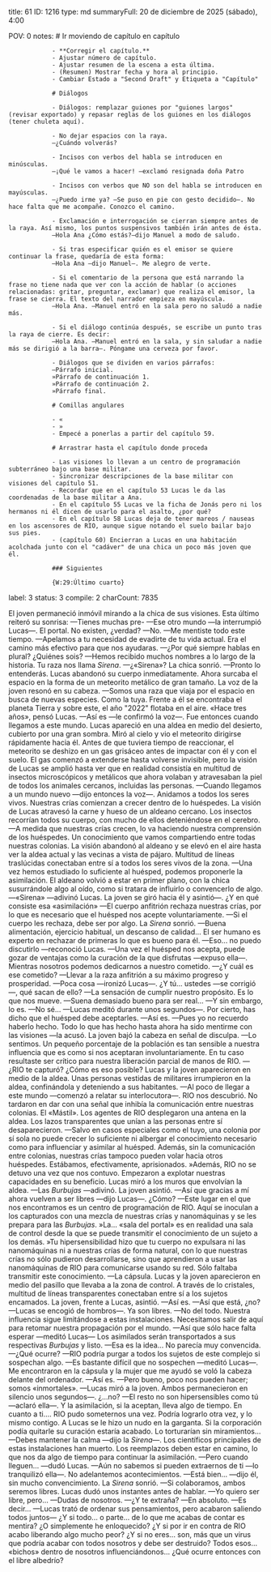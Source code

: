 title:          61
ID:             1216
type:           md
summaryFull:    20 de diciembre de 2025 (sábado), 4:00
                
                
POV:            0
notes:          # Ir moviendo de capítulo en capítulo
                
                - **Corregir el capítulo.**
                - Ajustar número de capítulo.
                - Ajustar resumen de la escena a esta última.
                - (Resumen) Mostrar fecha y hora al principio.
                - Cambiar Estado a "Second Draft" y Etiqueta a "Capítulo"
                
                # Diálogos
                
                - Diálogos: remplazar guiones por "guiones largos" (revisar exportado) y repasar reglas de los guiones en los diálogos (tener chuleta aquí).
                
                - No dejar espacios con la raya.
                —¿Cuándo volverás?
                
                - Incisos con verbos del habla se introducen en minúsculas.
                —¡Qué le vamos a hacer! —exclamó resignada doña Patro
                
                - Incisos con verbos que NO son del habla se introducen en mayúsculas.
                —¿Puedo irme ya? —Se puso en pie con gesto decidido—. No hace falta que me acompañe. Conozco el camino.
                
                - Exclamación e interrogación se cierran siempre antes de la raya. Así mismo, los puntos suspensivos también irán antes de ésta.
                —Hola Ana ¿Cómo estás?—dijo Manuel a modo de saludo.
                
                - Si tras especificar quién es el emisor se quiere continuar la frase, quedaría de esta forma:
                —Hola Ana —dijo Manuel—. Me alegro de verte.
                
                - Si el comentario de la persona que está narrando la frase no tiene nada que ver con la acción de hablar (o acciones relacionadas: gritar, preguntar, exclamar) que realiza el emisor, la frase se cierra. El texto del narrador empieza en mayúscula.
                —Hola Ana. —Manuel entró en la sala pero no saludó a nadie más.
                
                - Si el diálogo continúa después, se escribe un punto tras la raya de cierre. Es decir:
                —Hola Ana. —Manuel entró en la sala, y sin saludar a nadie más se dirigió a la barra—. Póngame una cerveza por favor.
                
                - Diálogos que se dividen en varios párrafos:
                —Párrafo inicial.
                »Párrafo de continuación 1.
                »Párrafo de continuación 2.
                »Párrafo final.
                
                # Comillas angulares
                
                - «
                - »
                - Empecé a ponerlas a partir del capítulo 59.
                
                # Arrastrar hasta el capítulo donde proceda
                
                - Las visiones lo llevan a un centro de programación subterráneo bajo una base militar.
                - Sincronizar descripciones de la base militar con visiones del capítulo 51.
                - Recordar que en el capítulo 53 Lucas le da las coordenadas de la base militar a Ana.
                - En el capítulo 55 Lucas ve la ficha de Jonás pero ni los hermanos ni él dicen de usarlo para el asalto, ¿por qué?
                - En el capítulo 58 Lucas deja de tener mareos / nauseas en los ascensores de RIO, aunque sigue notando el suelo bailar bajo sus pies.
                - (capítulo 60) Encierran a Lucas en una habitación acolchada junto con el "cadáver" de una chica un poco más joven que él.
                
                ### Siguientes
                
                {W:29:Último cuarto}
label:          3
status:         3
compile:        2
charCount:      7835


El joven permaneció inmóvil mirando a la chica de sus visiones. Esta último reiteró su sonrisa:
—Tienes muchas pre-
—Ese otro mundo —la interrumpió Lucas—. El portal. No existen, ¿verdad?
—No.
—Me mentiste todo este tiempo.
—Apelamos a tu necesidad de evadirte de tu vida actual. Era el camino más efectivo para que nos ayudaras.
—¿Por qué siempre hablas en plural? ¿Quiénes sois?
—Hemos recibido muchos nombres a lo largo de la historia. Tu raza nos llama *Sirena*.
—¿«Sirena»?
La chica sonrió.
—Pronto lo entenderás.
Lucas abandonó su cuerpo inmediatamente. Ahora surcaba el espacio en la forma de un meteorito metálico de gran tamaño.
La voz de la joven resonó en su cabeza.
—Somos una raza que viaja por el espacio en busca de nuevas especies. Como la tuya.
Frente a él se encontraba el planeta Tierra y sobre este, el año "2022" flotaba en el aire.
«Hace tres años», pensó Lucas.
—Así es —le confirmó la voz—. Fue entonces cuando llegamos a este mundo.
Lucas apareció en una aldea en medio del desierto, cubierto por una gran sombra. Miró al cielo y vio el meteorito dirigirse rápidamente hacia él. Antes de que tuviera tiempo de reaccionar, el meteorito se deshizo en un gas grisáceo antes de impactar con él y con el suelo.
El gas comenzó a extenderse hasta volverse invisible, pero la visión de Lucas se amplió hasta ver que en realidad consistía en multitud de insectos microscópicos y metálicos que ahora volaban y atravesaban la piel de todos los animales cercanos, incluidas las personas.
—Cuando llegamos a un mundo nuevo —dijo entonces la voz—. Anidamos a todos los seres vivos. Nuestras crías comienzan a crecer dentro de lo huéspedes.
La visión de Lucas atravesó la carne y hueso de un aldeano cercano. Los insectos recorrían todos su cuerpo, con mucho de ellos deteniéndose en el cerebro.
—A medida que nuestras crías crecen, lo va haciendo nuestra comprensión de los huéspedes. Un conocimiento que vamos compartiendo entre todas nuestras colonias.
La visión abandonó al aldeano y se elevó en el aire hasta ver la aldea actual y las vecinas a vista de pájaro. Multitud de líneas traslúcidas conectaban entre sí a todos los seres vivos de la zona.
—Una vez hemos estudiado lo suficiente al huésped, podemos proponerle la asimilación.
El aldeano volvió a estar en primer plano, con la chica susurrándole algo al oído, como si tratara de influirlo o convencerlo de algo.
—«Sirena» —adivinó Lucas. La joven se giró hacia él y asintió—. ¿Y en qué consiste esa «asimilación»
—El cuerpo anfitrión rechaza nuestras crías, por lo que es necesario que el huésped nos acepte voluntariamente.
—Si el cuerpo les rechaza, debe ser por algo.
La *Sirena* sonrió.
—Buena alimentación, ejercicio habitual, un descanso de calidad... El ser humano es experto en rechazar de primeras lo que es bueno para él.
—Eso... no puedo discutirlo —reconoció Lucas.
—Una vez el huésped nos acepta, puede gozar de ventajas como la curación de la que disfrutas —expuso ella—. Mientras nosotros podemos dedicarnos a nuestro cometido.
—¿Y cuál es ese cometido?
—Llevar a la raza anfitrión a su máximo progreso y prosperidad.
—Poca cosa —ironizó Lucas—. ¿Y tú... ustedes —se corrigió—, qué sacan de ello?
—La sensación de cumplir nuestro propósito. Es lo que nos mueve.
—Suena demasiado bueno para ser real...
—Y sin embargo, lo es.
—No sé... —Lucas meditó durante unos segundos—. Por cierto, has dicho que el huésped debe aceptarles.
—Así es.
—Pues yo no recuerdo haberlo hecho. Todo lo que has hecho hasta ahora ha sido mentirme con las visiones —la acusó.
La joven bajó la cabeza en señal de disculpa.
—Lo sentimos. Un pequeño porcentaje de la población es tan sensible a nuestra influencia que es como si nos aceptaran involuntariamente. En tu caso resultaste ser crítico para nuestra liberación parcial de manos de RIO.
—¿RIO te capturó? ¿Cómo es eso posible?
Lucas y la joven aparecieron en medio de la aldea. Unas personas vestidas de militares irrumpieron en la aldea, confinándola y deteniendo a sus habitantes.
—Al poco de llegar a este mundo —comenzó a relatar su interlocutora—. RIO nos descubrió. No tardaron en dar con una señal que inhibía la comunicación entre nuestras colonias. El «Mástil».
Los agentes de RIO desplegaron una antena en la aldea. Los lazos transparentes que unían a las personas entre sí desaparecieron.
—Salvo en casos especiales como el tuyo, una colonia por sí sola no puede crecer lo suficiente ni albergar el conocimiento necesario como para influenciar y asimilar al huésped. Además, sin la comunicación entre colonias, nuestras crías tampoco pueden volar hacia otros huéspedes. Estábamos, efectivamente, aprisionados.
»Además, RIO no se detuvo una vez que nos contuvo. Empezaron a explotar nuestras capacidades en su beneficio.
Lucas miró a los muros que envolvían la aldea.
—Las *Burbujas* —adivinó.
La joven asintió.
—Así que gracias a mí ahora vuelven a ser libres —dijo Lucas—. ¿Cómo?
—Este lugar en el que nos encontramos es un centro de programación de RIO. Aquí se inoculan a los capturados con una mezcla de nuestras crías y nanomáquinas y se les prepara para las *Burbujas*. »La... «sala del portal» es en realidad una sala de control desde la que se puede transmitir el conocimiento de un sujeto a los demás.
»Tu hipersensibilidad hizo que tu cuerpo no expulsara ni las nanomáquinas ni a nuestras crías de forma natural, con lo que nuestras crías no sólo pudieron desarrollarse, sino que aprendieron a usar las nanomáquinas de RIO para comunicarse usando su red. Sólo faltaba transmitir este conocimiento.
—La cápsula.
Lucas y la joven aparecieron en medio del pasillo que llevaba a la zona de control. A través de lo cristales, multitud de líneas transparentes conectaban entre sí a los sujetos encamados. La joven, frente a Lucas, asintió.
—Así es.
—Así que está, ¿no? —Lucas se encogió de hombros—. Ya son libres.
—No del todo. Nuestra influencia sigue limitándose a estas instalaciones. Necesitamos salir de aquí para retomar nuestra propagación por el mundo.
—Así que sólo hace falta esperar —meditó Lucas— Los asimilados serán transportados a sus respectivas *Burbujas* y listo.
—Esa es la idea...
No parecía muy convencida.
—¿Qué ocurre?
—RIO podría purgar a todos los sujetos de este complejo si sospechan algo.
—Es bastante difícil que no sospechen —meditó Lucas—. Me encontraron en la cápsula y la mujer que me ayudó se voló la cabeza delante del ordenador.
—Así es.
—Pero bueno, poco nos pueden hacer; somos «inmortales». —Lucas miró a la joven. Ambos permanecieron en silencio unos segundos—. ¿...no?
—El resto no son hipersensibles como tú —aclaró ella—. Y la asimilación, si la aceptan, lleva algo de tiempo. En cuanto a ti.... RIO pudo someternos una vez. Podría lograrlo otra vez, y lo mismo contigo.
A Lucas se le hizo un nudo en la garganta. Si la corporación podía quitarle su curación estaría acabado. Lo torturarían sin miramientos...
—Debes mantener la calma —dijo la *Sirena*—. Los científicos principales de estas instalaciones han muerto. Los reemplazos deben estar en camino, lo que nos da algo de tiempo para continuar la asimilación.
—Pero cuando lleguen... —dudó Lucas.
—Aún no sabemos si pueden extraernos de ti —lo tranquilizó ella—. No adelantemos acontecimientos.
—Está bien... —dijo él, sin mucho convencimiento.
La *Sirena* sonrió.
—Si colaboramos, ambos seremos libres.
Lucas dudó unos instantes antes de hablar.
—Yo quiero ser libre, pero...
—Dudas de nosotros.
—¿Y te extraña?
—En absoluto.
—Es decir... —Lucas trató de ordenar sus pensamientos, pero acabaron saliendo todos juntos— ¿Y si todo... o parte... de lo que me acabas de contar es mentira? ¿O simplemente he enloquecido? ¿Y si por ir en contra de RIO acabo liberando algo mucho peor? ¿Y si no eres... son, más que un virus que podría acabar con todos nosotros y debe ser destruido? Todos esos... «bichos» dentro de nosotros influenciándonos... ¿Qué ocurre entonces con el libre albedrío?
